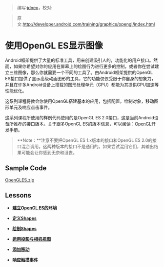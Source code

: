 > 编写:[jdneo](https://github.com/jdneo)，校对:

> 原文:<http://developer.android.com/training/graphics/opengl/index.html>

# 使用OpenGL ES显示图像

Android框架提供了大量的标准工具，用来创建吸引人的，功能化的用户接口。然而，如果你希望对你的应用在屏幕上的绘图行为进行更多的控制，或者你在尝试建立三维图像，那么你就需要一个不同的工具了。由Android框架提供的OpenGL ES接口提供了显示高级动画图形的工具，它的功能仅仅受限于你自身的想象力，并且在许多Android设备上搭载的图形处理单元（GPU）都能为其提供GPU加速等性能优化。

这系列课程将教会你使用OpenGL搭建基本的应用，包括配置，绘制对象，移动图形单元及响应点击事件。

这系列课程所使用的样例代码使用的是OpenGL ES 2.0接口，这是当前Android设备所推荐的接口版本。关于跟多OpenGL ES的版本信息，可以阅读：[OpenGL](http://developer.android.com/guide/topics/graphics/opengl.html#choosing-version)开发手册。

> **Note：**注意不要把OpenGL ES 1.x版本的接口和OpenGL ES 2.0的接口混合调用。这两种版本的接口不是通用的。如果尝试混用它们，其输出结果可能会让你感到无奈和沮丧。

## Sample Code

[OpenGLES.zip](http://developer.android.com/shareables/training/OpenGLES.zip)

## Lessons

* [**建立OpenGL ES的环境**](environment.html)


* [**定义Shapes**](shapes.html)


* [**绘制Shapes**](draw.html)


* [**运用投影与相机视图**](projection.html)


* [**添加移动**](motion.html)


* [**响应触摸事件**](touch.html)


